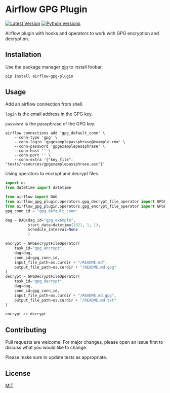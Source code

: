 # Airflow GPG Plugin
[![Latest Version](https://img.shields.io/pypi/v/airflow-gpg-plugin.svg)](https://pypi.org/project/airflow-gpg-plugin/)
[![Python Versions](https://img.shields.io/pypi/pyversions/airflow-gpg-plugin.svg)](https://pypi.org/project/airflow-gpg-plugin/)

Airflow plugin with hooks and operators to work with GPG encryption and decryption.

## Installation

Use the package manager [pip](https://pip.pypa.io/en/stable/) to install foobar.

```bash
pip install airflow-gpg-plugin
```

## Usage

Add an airflow connection from shell.

`login` is the email address in the GPG key.

`password` is the passphrase of the GPG key.

```shell
airflow connections add 'gpg_default_conn' \
    --conn-type 'gpg' \
    --conn-login 'gpgexamplepassphrase@example.com' \
    --conn-password 'gpgexamplepassphrase' \
    --conn-host '' \
    --conn-port '' \
    --conn-extra '{"key_file": "tests/resources/gpgexamplepassphrase.asc"}'
```

Using operators to encrypt and decrypt files.
```python
import os
from datetime import datetime

from airflow import DAG
from airflow_gpg_plugin.operators.gpg_decrypt_file_operator import GPGDecryptFileOperator
from airflow_gpg_plugin.operators.gpg_encrypt_file_operator import GPGEncryptFileOperator
gpg_conn_id = "gpg_default_conn"

dag = DAG(dag_id="gpg_example",
          start_date=datetime(2021, 1, 1),
          schedule_interval=None
          )

encrypt = GPGEncryptFileOperator(
    task_id="gpg_encrypt",
    dag=dag,
    conn_id=gpg_conn_id,
    input_file_path=os.curdir + "/README.md",
    output_file_path=os.curdir + "/README.md.gpg"
)
decrypt = GPGDecryptFileOperator(
    task_id="gpg_decrypt",
    dag=dag,
    conn_id=gpg_conn_id,
    input_file_path=os.curdir + "/README.md.gpg",
    output_file_path=os.curdir + "/README.md.txt"
)

encrypt >> decrypt


```

## Contributing
Pull requests are welcome. For major changes, please open an issue first to discuss what you would like to change.

Please make sure to update tests as appropriate.

## License
[MIT](https://choosealicense.com/licenses/mit/)